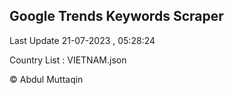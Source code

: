 

## Google Trends Keywords Scraper 
 
Last Update 21-07-2023 , 05:28:24

Country List :
VIETNAM.json



© Abdul Muttaqin 
